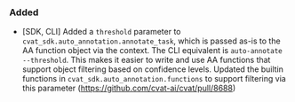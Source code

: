### Added

- \[SDK, CLI\] Added a `threshold` parameter to `cvat_sdk.auto_annotation.annotate_task`,
  which is passed as-is to the AA function object via the context. The CLI
  equivalent is `auto-annotate --threshold`. This makes it easier to write
  and use AA functions that support object filtering based on confidence
  levels. Updated the builtin functions in `cvat_sdk.auto_annotation.functions`
  to support filtering via this parameter
  (<https://github.com/cvat-ai/cvat/pull/8688>)
